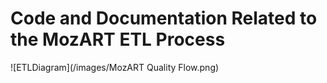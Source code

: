 # Code and Documentation Related to the MozART ETL Process

![ETLDiagram](/images/MozART Quality Flow.png)
